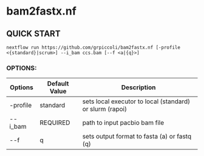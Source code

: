 # bam2fastx.nf

## QUICK START
```
nextflow run https://github.com/grpiccoli/bam2fastx.nf [-profile <{standard}|scrum>] --i_bam ccs.bam [--f <a|{q}>]
```

### OPTIONS:
| Options   | Default Value | Description
| --------- | ------------- | ------------------------------------------------
| -profile  | standard      | sets local executor to local (standard) or slurm (rapoi)  
| --i_bam   | REQUIRED      | path to input pacbio bam file  
| --f       | q             | sets output format to fasta (a) or fastq (q)  